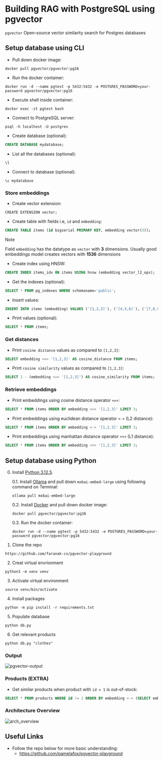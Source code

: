 # Building RAG with PostgreSQL using pgvector
`pgvector` Open-source vector similarity search for Postgres databases

## Setup database using CLI
- Pull down docker image:

```
docker pull pgvector/pgvector:pg16
```

- Run the docker container:

```
docker run -d --name pgtest -p 5432:5432 -e POSTGRES_PASSWORD=your-password pgvector/pgvector:pg16
```

- Execute shell inside container:

```
docker exec -it pgtest bash
```

- Connect to PostgreSQL server:

```
psql -h localhost -U postgres
```

- Create database (optional):

```sql
CREATE DATABASE mydatabase;
```

- List all the databases (optional):

```
\l
```

- Connect to database (optional):

```
\c mydatabase
```

### Store embeddings
- Create vector extension:

```tsql
CREATE EXTENSION vector;
```

- Create table with fields i.e, `id` and `embedding`:

```sql
CREATE TABLE items (id bigserial PRIMARY KEY, embedding vector(3));
```
> [!NOTE]
> Field `embedding` has the datatype as `vector` with **3** dimensions.
> Usually good embeddings model creates vectors with **1536** dimensions

- Create index using HNSW:

```sql
CREATE INDEX items_idx ON items USING hnsw (embedding vector_l2_ops);
```

- Get the indexes (optional):

```sql
SELECT * FROM pg_indexes WHERE schemaname='public';
```

- Insert values:

```sql
INSERT INTO items (embedding) VALUES ('[1,2,3]'), ('[4,5,6]'), ('[7,8,9]'), ('[10,11,12]'), ('[13,14,15]');
```

- Print values (optional):

```sql
SELECT * FROM items;
```

### Get distances
- Print `cosine distance` values as compared to `[1,2,3]`:

```sql
SELECT embedding <=> '[1,2,3]' AS cosine_distance FROM items;
```

- Print `cosine similarity` values as compared to `[1,2,3]`:

```sql
SELECT 1 - (embedding <=> '[1,2,3]') AS cosine_similarity FROM items;
```

### Retrieve embeddings
- Print embeddings using cosine distance operator `<=>`:

```sql
SELECT * FROM items ORDER BY embedding <=> '[1,2,3]' LIMIT 3;
```

- Print embeddings using euclidean distance operator `<->` (L2 distance):

```sql
SELECT * FROM items ORDER BY embedding <-> '[1,2,3]' LIMIT 3;
```

- Print embeddings using manhattan distance operator `<+>` (L1 distance):

```sql
SELECT * FROM items ORDER BY embedding <+> '[1,2,3]' LIMIT 3;
```

## Setup database using Python
0. Install [Python 3.12.5](https://www.python.org/downloads/).

    0.1. Install [Ollama](https://ollama.com/download) and pull down `mxbai-embed-large` using following command on Terminal:
   
    ```
    ollama pull mxbai-embed-large
    ```

    0.2. Install [Docker](https://www.docker.com/) and pull down docker image:

    ```
    docker pull pgvector/pgvector:pg16    
    ```

    0.3. Run the docker container:

    ```
    docker run -d --name pgtest -p 5432:5432 -e POSTGRES_PASSWORD=your-password pgvector/pgvector:pg16
    ```
   
1. Clone the repo
```
https://github.com/faranak-cs/pgvector-playground
```
2. Creat virtual envrionment
```
python3 -m venv venv
```
3. Activate virtual environment
```
source venv/bin/activate
```
4. Install packages
```
python -m pip install -r requirements.txt
```
5. Populate database
```
python db.py
```
6. Get relevant products
```
python db.py "clothes"
```

### Output
![pgvector-output](https://github.com/user-attachments/assets/e86ca4d5-df3f-4caa-8ff9-c7bf846866d6)


### Products (EXTRA)
- Get similar products when product with `id = 1` is out-of-stock:

```sql
SELECT * FROM products WHERE id != 1 ORDER BY embedding <-> (SELECT embedding FROM products WHERE id = 1) LIMIT 5;
```

### Architecture Overview
![arch_overview](https://github.com/user-attachments/assets/9db06963-64c8-4707-b26a-9b061d8557e4)

## Useful Links
- Follow the repo below for more basic understanding:
    - https://github.com/pamelafox/pgvector-playground

